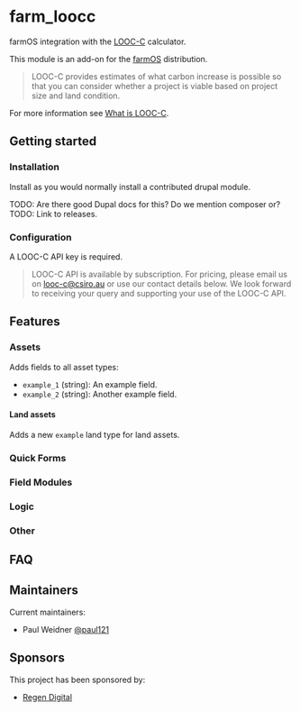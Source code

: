 <!---
Full module name and description.
-->
# farm_loocc
farmOS integration with the [LOOC-C](https://looc-c.farm/) calculator.

This module is an add-on for the [farmOS](http://drupal.org/project/farm)
distribution.

> LOOC-C provides estimates of what carbon increase is possible so that you
> can consider whether a project is viable based on project size and land
> condition.

For more information see [What is LOOC-C](https://looc-c.farm/about).

<!---
Geting started.
-->
## Getting started

<!---
Document installation steps.
-->
### Installation

Install as you would normally install a contributed drupal module.

TODO: Are there good Dupal docs for this? Do we mention composer or?
TODO: Link to releases.

### Configuration

A LOOC-C API key is required.

> LOOC-C API is available by subscription. For pricing, please email us on
> looc-c@csiro.au or use our contact details below. We look forward to
> receiving your query and supporting your use of the LOOC-C API.

<!---
Document features the module provides.
-->
## Features

<!---
Document features related to different entity types. For example:
- Assets, logs, taxonomies, quantity types, data streams
  - Base fields (added to all bundles)
  - Bundle fields (added to single bundles)
- Quick Forms
- Field modules
- Special logic
- Other special features as needed
-->
### Assets

Adds fields to all asset types:
- `example_1` (string): An example field.
- `example_2` (string): Another example field.

<!---
Document features related to a single bundle.
-->
#### Land assets

Adds a new `example` land type for land assets.

<!---
Document any quick forms provided by this module.
-->
### Quick Forms

<!---
Document any field modules provided by this module.
-->
### Field Modules

<!---
Document any logic provided by this module.
-->
### Logic

<!---
Document any other features provided by this module.
-->
### Other

<!---
It might be nice to include a FAQ.
-->
## FAQ

<!---
Include maintainers.
-->
## Maintainers

Current maintainers:
- Paul Weidner [@paul121](https://github.com/paul121)

<!---
Include sponsors.
-->
## Sponsors
This project has been sponsored by:
- [Regen Digital](https://regenfarmersmutual.com/regendigital/)
